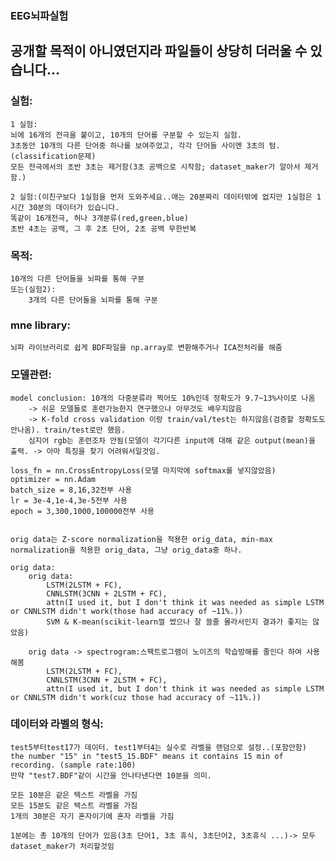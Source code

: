 ### EEG뇌파실험

## 공개할 목적이 아니였던지라 파일들이 상당히 더러울 수 있습니다...

### 실험:
    1 실험:
    뇌에 16개의 전극을 붙이고, 10개의 단어를 구분할 수 있는지 실험.
    3초동안 10개의 다른 단어중 하나를 보여주었고, 각각 단어들 사이엔 3초의 텀.(classification문제)
    모든 전극에서의 초반 3초는 제거함(3초 공백으로 시작함; dataset_maker가 알아서 제거함.)
    
    2 실험:(이친구보다 1실험을 먼저 도와주세요..애는 20분짜리 데이터밖에 없지만 1실험은 1시간 30분의 데이터가 있습니다.
    똑같이 16개전극, 허나 3개분류(red,green,blue)
    초반 4초는 공백, 그 후 2초 단어, 2초 공백 무한반복
### 목적: 
    10개의 다른 단어들을 뇌파를 통해 구분
    또는(실험2):
        3개의 다른 단어들을 뇌파를 통해 구분
### mne library:
    뇌파 라이브러리로 쉽게 BDF파일을 np.array로 변환해주거나 ICA전처리를 해줌 


### 모델관련:
    model conclusion: 10개의 다중분류라 찍어도 10%인데 정확도가 9.7~13%사이로 나옴 
        -> 쉬운 모델들로 훈련가능한지 연구했으나 아무것도 배우지않음
        -> K-fold cross validation 이랑 train/val/test는 하지않음(검증할 정확도도 안나옴). train/test로만 했음.
        심지어 rgb는 훈련조차 안됨(모델이 각기다른 input에 대해 같은 output(mean)을 출력. -> 아마 특징을 찾기 어려워서일것임.

    loss_fn = nn.CrossEntropyLoss(모델 마지막에 softmax를 넣지않았음)
    optimizer = nn.Adam
    batch_size = 8,16,32전부 사용
    lr = 3e-4,1e-4,3e-5전부 사용
    epoch = 3,300,1000,100000전부 사용


    orig data는 Z-score normalization을 적용한 orig_data, min-max normalization을 적용한 orig_data, 그냥 orig_data중 하나. 

    orig data:
        orig data:
            LSTM(2LSTM + FC),
            CNNLSTM(3CNN + 2LSTM + FC),
            attn(I used it, but I don't think it was needed as simple LSTM or CNNLSTM didn't work(those had accuracy of ~11%.))
            SVM & K-mean(scikit-learn껄 썼으나 잘 쓸줄 몰라서인지 결과가 좋지는 않았음)

        orig data -> spectrogram:스팩트로그램이 노이즈의 학습방해를 줄인다 하여 사용해봄
            LSTM(2LSTM + FC),
            CNNLSTM(3CNN + 2LSTM + FC),
            attn(I used it, but I don't think it was needed as simple LSTM or CNNLSTM didn't work(cuz those had accuracy of ~11%.))

    


### 데이터와 라벨의 형식:
    test5부터test17가 데이터. test1부터4는 실수로 라벨을 랜덤으로 설정..(포함안함)
    the number "15" in "test5_15.BDF" means it contains 15 min of recording. (sample rate:100)
    만약 "test7.BDF"같이 시간을 안나타낸다면 10분을 의미. 

    모든 10분은 같은 텍스트 라벨을 가짐
    모든 15분도 같은 텍스트 라벨을 가짐
    1개의 30분은 자기 혼자이기에 혼자 라벨을 가짐

    1분에는 총 10개의 단어가 있음(3초 단어1, 3초 휴식, 3초단어2, 3초휴식 ...)-> 모두 dataset_maker가 처리할것임
